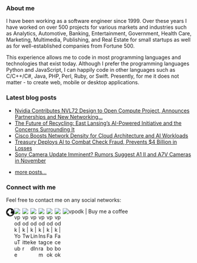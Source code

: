 ### About me

I have been working as a software engineer since 1999. Over these years I have worked on over 500 projects for various markets and industries such as Analytics, Automotive, Banking, Entertainment, Government, Health Care, Marketing, Multimedia, Publishing, and Real Estate for small startups as well as for well-established companies from Fortune 500.

This experience allows me to code in most programming languages and technologies that exist today. Although I prefer the programming languages Python and JavaScript, I can happily code in other languages such as C/C++/C#, Java, PHP, Perl, Ruby, or Swift. Presently, for me it does not matter - to create web, mobile or desktop applications.

### Latest blog posts

<!-- BLOG-POST-LIST:START -->
- [Nvidia Contributes NVL72 Design to Open Compute Project, Announces Partnerships and New Networking…](https://medium.com/majordigest/nvidia-contributes-nvl72-design-to-open-compute-project-announces-partnerships-and-new-networking-8b998da57c6f?source=rss-22947912adc0------2)
- [The Future of Recycling: East Lansing’s AI-Powered Initiative and the Concerns Surrounding It](https://medium.com/majordigest/the-future-of-recycling-east-lansings-ai-powered-initiative-and-the-concerns-surrounding-it-d65d244b30d9?source=rss-22947912adc0------2)
- [Cisco Boosts Network Density for Cloud Architecture and AI Workloads](https://medium.com/majordigest/cisco-boosts-network-density-for-cloud-architecture-and-ai-workloads-79d08275bfe9?source=rss-22947912adc0------2)
- [Treasury Deploys AI to Combat Check Fraud, Prevents $4 Billion in Losses](https://medium.com/majordigest/treasury-deploys-ai-to-combat-check-fraud-prevents-4-billion-in-losses-2f03213ce559?source=rss-22947912adc0------2)
- [Sony Camera Update Imminent? Rumors Suggest A1 II and A7V Cameras in November](https://medium.com/majordigest/sony-camera-update-imminent-rumors-suggest-a1-ii-and-a7v-cameras-in-november-0908d137ea2f?source=rss-22947912adc0------2)
<!-- BLOG-POST-LIST:END -->
- [more posts...](https://medium.com/@vpodk)

### Connect with me
Feel free to contact me on any social networks:

[<img align="left" alt="vpodk.com" width="22px" src="https://raw.githubusercontent.com/iconic/open-iconic/master/svg/globe.svg" />][website]
[<img align="left" alt="vpodk | YouTube" width="22px" src="https://cdn.jsdelivr.net/npm/simple-icons@v3/icons/youtube.svg" />][youtube]
[<img align="left" alt="vpodk | Twitter" width="22px" src="https://cdn.jsdelivr.net/npm/simple-icons@v3/icons/twitter.svg" />][twitter]
[<img align="left" alt="vpodk | LinkedIn" width="22px" src="https://cdn.jsdelivr.net/npm/simple-icons@v3/icons/linkedin.svg" />][linkedin]
[<img align="left" alt="vpodk | Instagram" width="22px" src="https://cdn.jsdelivr.net/npm/simple-icons@v3/icons/instagram.svg" />][instagram]
[<img align="left" alt="vpodk | Facebook" width="22px" src="https://cdn.jsdelivr.net/npm/simple-icons@v3/icons/facebook.svg" />][facebook]
[<img align="left" alt="vpodk | Facebook" width="22px" src="https://cdn.jsdelivr.net/npm/simple-icons@v3/icons/medium.svg" />][medium]
[<img align="left" alt="vpodk | Buy me a coffee" height="24px" src="https://cdn.buymeacoffee.com/buttons/default-yellow.png" />][buymeacoffee]
<br>

<!-- Meta data -->
[website]: https://vpodk.com
[twitter]: https://twitter.com/vpodk
[youtube]: https://youtube.com/@vpodk
[instagram]: https://instagram.com/vpodk
[linkedin]: https://linkedin.com/in/vpodk
[facebook]: https://facebook.com/vpodk
[medium]: https://medium.com/@vpodk
[buymeacoffee]: https://www.buymeacoffee.com/vpodk
